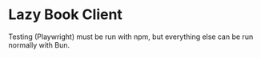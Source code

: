 # Lazy Book Client

Testing (Playwright) must be run with npm, but everything else can be run normally with Bun.
